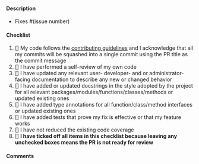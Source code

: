 #### Description

<!-- Please include a summary of the change and the relevant issue(s) it
resolves, if any (otherwise delete that line), e.g., `Fixes #123`. If the PR
addresses more than one issue, please add multiple lines, each starting with
'Fixes #'. Please stick to that syntax precisely, including whitespaces,
otherwise the issue(s) may not be linked to the PR.

In the summary, list any dependencies that are required for this change.
Please use bullet points for the description. Please also briefly describe
the relevant motivation and context briefly. For very trivial changes that are
duly explained by the PR title, a description can be omitted. -->

- Fixes #(issue number)

<!-- Example:

Fixes #1
Fixes #2

- Address bug X by Y
- Add support for feature X through Y
-->

#### Checklist

<!-- Please go through the following checklist to ensure that your change is
ready for review. Please do not forget to double check the list after you have
modified your PR, e.g., if you have added commits to address reviewer
comments or to fix failing automated checks. **Please check items also if they
do not apply to your change**, e.g., if your change does not require an update
of the user-facing documentation, still check the box!

Generally, **PRs are only reviewed when ALL BOXES are ticked off and all
automated checks pass** (use the comment section below if you believe that
your PR is ready to be merged even though not all boxes were ticked off). -->

1. [] My code follows the [contributing guidelines][contributing-guidelines]
   and I acknowledge that all my commits will be squashed into a single commit
   using the PR title as the commit message
2. [] I have performed a self-review of my own code
3. [] I have updated any relevant user- developer- and or administrator-facing
    documentation to describe any new or changed behavior
4. [] I have added or updated docstrings in the style adopted by the project for
    all relevant packages/modules/functions/classes/methods or updated existing ones
5. [] I have added type annotations for all function/class/method interfaces or
    updated existing ones
6. [] I have added tests that prove my fix is effective or that my feature
    works
7. [] I have not reduced the existing code coverage
8. [] **I have ticked off all items in this checklist because leaving any unchecked
    boxes means the PR is not ready for review**

#### Comments

<!-- If there are unchecked boxes in the list above, but you would still like
your PR to be reviewed or considered for merging, please describe here why
boxes were not checked. For example, if you are positive that your commits
should _not_ be squashed when merging, please explain why you think the PR
warrants or requires multiple commits to be added to the history (but note that
in that case, it is a prerequisite that all commits follow the Conventional
Commits specification). -->

[contributing-guidelines]: https://elixir-cloud-aai.github.io/guides/guide-contributor/workflow/
[py-doc-google]: https://google.github.io/styleguide/pyguide.html
